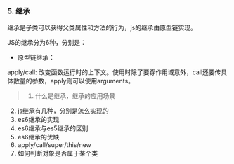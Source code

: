 ### 5. 继承
继承是子类可以获得父类属性和方法的行为，js的继承由原型链实现。

JS的继承分为6种，分别是：
* 原型链继承：



apply/call: 改变函数运行时的上下文。使用时除了要穿作用域意外，call还要传具体数量的参数，apply则可以使用arguments。




> 1. 什么是继承，继承的应用场景
2. js继承有几种，分别是怎么实现的
3. es6继承的实现
4. es6继承与es5继承的区别
5. es6继承的优缺
6. apply/call/super/this/new
7. 如何判断对象是否属于某个类




